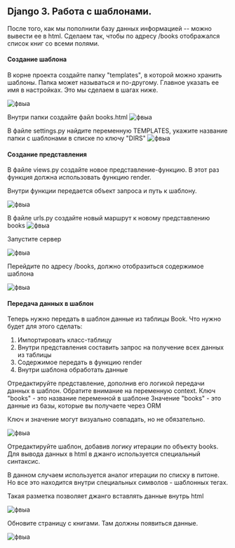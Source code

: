 ## Django 3. Работа с шаблонами.

После того, как мы пополнили базу данных информацией -- можно вывести ее в html. 
Сделаем так, чтобы по адресу /books отображался список книг со всеми полями. 

#### Создание шаблона 

В корне проекта создайте папку "templates", в которой можно хранить шаблоны. Папка может называться и по-другому. Главное указать ее имя в настройках. Это мы сделаем в шагах ниже. 

![фвыа](http://images.na4u.ru/static/django3/1.png)

Внутри папки создайте файл books.html
![фвыа](http://images.na4u.ru/static/django3/2.png)

В файле settings.py найдите переменную TEMPLATES, укажите название папки с шаблонами в списке по ключу "DIRS"
![фвыа](http://images.na4u.ru/static/django3/3.png)

#### Создание представления 

В файле views.py создайте новое представление-функцию. В этот раз функция должна использовать функцию render. 

Внутри функции передается объект запроса и путь к шаблону. 

![фвыа](http://images.na4u.ru/static/django3/4.png)

В файле urls.py создайте новый маршрут к новому представлению books
![фвыа](http://images.na4u.ru/static/django3/4_1.png)

Запустите сервер

![фвыа](http://images.na4u.ru/static/django3/5.png)


Перейдите по адресу /books, должно отобразиться содержимое шаблона

![фвыа](http://images.na4u.ru/static/django3/6.png)
#### Передача данных в шаблон

Теперь нужно передать в шаблон данные из таблицы Book.
Что нужно будет для этого сделать: 

1. Импортировать класс-таблицу 
2. Внутри представления составить запрос на получение всех данных из таблицы
3. Содержимое передать в функцию render
4. Внутри шаблона обработать данные


Отредактируйте представление, дополнив его логикой передачи данных в шаблон. 
Обратите внимание на переменную context. 
	Ключ "books" - это название переменной в шаблоне
	Значение "books" - это данные из базы, которые вы получаете через ORM
	
Ключ и значение могут визуально совпадать, но не обязательно. 

![фвыа](http://images.na4u.ru/static/django3/7.png)


Отредактируйте шаблон, добавив логику итерации по объекту books. 
Для вывода данных в html в джанго используется специальный синтаксис. 

В данном случаем используется аналог итерации по списку в питоне. Но все это находится внутри специальных символов - шаблонных тегах. 

Такая разметка позволяет джанго вставлять данные внутрь html

![фвыа](http://images.na4u.ru/static/django3/8.png)

Обновите страницу с книгами. Там должны появиться данные. 

![фвыа](http://images.na4u.ru/static/django3/9.png)